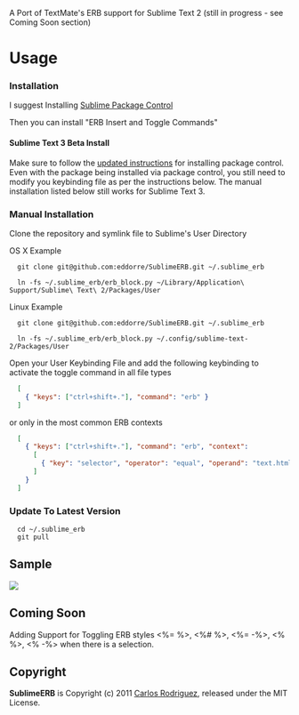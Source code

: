 A Port of TextMate's ERB support for Sublime Text 2 (still in progress - see Coming Soon section)

Usage
=====

### Installation ###

  I suggest Installing [Sublime Package Control](http://wbond.net/sublime_packages/package_control)

 Then you can install "ERB Insert and Toggle Commands"

#### Sublime Text 3 Beta Install ####

Make sure to follow the [updated instructions](http://wbond.net/sublime_packages/package_control/installation#ST3) for installing package control. Even with the package being installed via package control, you still need to modify you keybinding file as per the instructions below. The manual installation listed below still works for Sublime Text 3.


### Manual Installation ###

  Clone the repository and symlink file to Sublime's User Directory

  OS X Example

```
  git clone git@github.com:eddorre/SublimeERB.git ~/.sublime_erb

  ln -fs ~/.sublime_erb/erb_block.py ~/Library/Application\ Support/Sublime\ Text\ 2/Packages/User
```

  Linux Example

```
  git clone git@github.com:eddorre/SublimeERB.git ~/.sublime_erb

  ln -fs ~/.sublime_erb/erb_block.py ~/.config/sublime-text-2/Packages/User
```

  Open your User Keybinding File and add the following keybinding to activate the toggle command in all file types

```json
  [
    { "keys": ["ctrl+shift+."], "command": "erb" }
  ]
```

  or only in the most common ERB contexts

```json
  [
    { "keys": ["ctrl+shift+."], "command": "erb", "context":
      [
        { "key": "selector", "operator": "equal", "operand": "text.html.ruby, text.haml, source.yaml, source.css, source.scss, source.js, source.coffee" }
      ]
    }
  ]
```

### Update To Latest Version ###

```
  cd ~/.sublime_erb
  git pull
```

Sample
----------
<img src="https://github.com/eddorre/SublimeERB/raw/master/erb.gif" />

Coming Soon
-----------
Adding Support for Toggling ERB styles <%= %>, <%# %>, <%= -%>, <% %>, <% -%> when there is a selection.

Copyright
---------

**SublimeERB** is Copyright (c) 2011 [Carlos Rodriguez](http://eddorre.com), released under the MIT License.